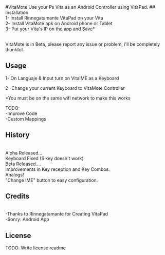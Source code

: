 <snippet>
  <content>
#VitaMote
Use your Ps Vita as an Android Controller using VitaPad.
## Installation
<br>1- Install Rinnegatamante VitaPad on your Vita
<br>2- Install VitaMote apk on Android phone or Tablet
<br>3- Put your Vita's IP on the app and Save*

<br>VitaMote is in Beta, please report any issue or problem, i'll be completely thankful.

## Usage
1- On Languaje & Input turn on VitaIME as a Keyboard

2 -Change your current Keyboard to VitaMote Controller

*You must be on the same wifi network to make this works

TODO: 
<br>-Improve Code
<br>-Custom Mappings

## History
<br>Alpha Released...
<br>Keyboard Fixed (S key doesn't work)
<br>Beta Released....
<br>Improvements in Key reception and Key Combos.
<br>Analogs!
<br>"Change IME" button to easy configuration.

## Credits
<br>-Thanks to Rinnegatamante for Creating VitaPad
<br>-Sonry: Android App
## License
TODO: Write license
</content>
  <tabTrigger>readme</tabTrigger>
</snippet>
